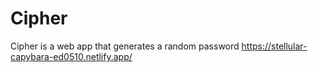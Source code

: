 # Cipher
Cipher is a web app that generates a random password
https://stellular-capybara-ed0510.netlify.app/
